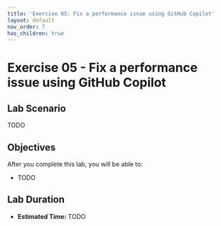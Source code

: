 ```yaml
---
title: 'Exercise 05: Fix a performance issue using GitHub Copilot'
layout: default
nav_order: 7
has_children: true
---
```


# Exercise 05 - Fix a performance issue using GitHub Copilot

## Lab Scenario

TODO

## Objectives

After you complete this lab, you will be able to:

* TODO

## Lab Duration

* **Estimated Time:** TODO
